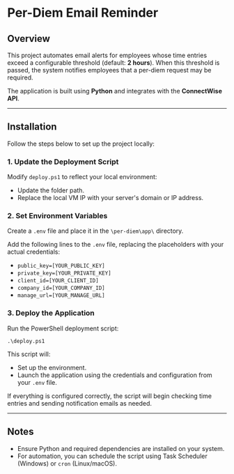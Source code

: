 # Per-Diem Email Reminder

## Overview

This project automates email alerts for employees whose time entries exceed a configurable threshold (default: **2 hours**). When this threshold is passed, the system notifies employees that a per-diem request may be required.

The application is built using **Python** and integrates with the **ConnectWise API**.

---

## Installation

Follow the steps below to set up the project locally:

### 1. Update the Deployment Script

Modify `deploy.ps1` to reflect your local environment:

- Update the folder path.
- Replace the local VM IP with your server's domain or IP address.

### 2. Set Environment Variables

Create a `.env` file and place it in the `\per-diem\app\` directory.

Add the following lines to the `.env` file, replacing the placeholders with your actual credentials:

- `public_key=[YOUR_PUBLIC_KEY]`
- `private_key=[YOUR_PRIVATE_KEY]`
- `client_id=[YOUR_CLIENT_ID]`
- `company_id=[YOUR_COMPANY_ID]`
- `manage_url=[YOUR_MANAGE_URL]`

### 3. Deploy the Application

Run the PowerShell deployment script:

`.\deploy.ps1`

This script will:

- Set up the environment.
- Launch the application using the credentials and configuration from your `.env` file.

If everything is configured correctly, the script will begin checking time entries and sending notification emails as needed.

---

## Notes

- Ensure Python and required dependencies are installed on your system.
- For automation, you can schedule the script using Task Scheduler (Windows) or `cron` (Linux/macOS).
